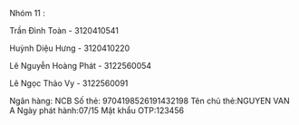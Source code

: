 Nhóm 11 :

Trần Đình Toàn - 3120410541

Huỳnh Diệu Hưng - 3120410220

Lê Nguyễn Hoàng Phát - 3122560054   

Lê Ngọc Thảo Vy - 3122560091

Ngân hàng: NCB
Số thẻ: 9704198526191432198
Tên chủ thẻ:NGUYEN VAN A
Ngày phát hành:07/15
Mật khẩu OTP:123456